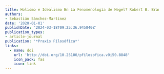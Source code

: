 ```yaml
---
title: Holismo e Idealismo En La Fenomenología de Hegel? Robert B. Brandom
authors:
- Sebastián Sánchez-Martínez
date: '2020-01-01'
publishDate: '2024-03-18T09:25:36.945040Z'
publication_types:
- article-journal
publication: '*Praxis Filosófica*'
links:
  - name: doi
    url: 'http://doi.org/10.25100/pfilosofica.v0i50.8848'
    icon_pack: fas
    icon: link
---
```

